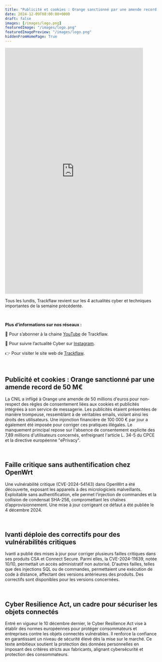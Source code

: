 ```yaml
---
title: "Publicité et cookies : Orange sanctionné par une amende record de 50 M€ - Les4ActusCyber : semaine du 09 décembre"
date: 2024-12-09T08:00:00+0000
draft: false
images: [/images/logo.png]
featuredImage: "/images/logo.png"
featuredImagePreview: "/images/logo.png"
hiddenFromHomePage: True
---
```

    
<div class="flex-container">
   <div class="flex-items">
   <iframe width="456" height="811" src="https://www.youtube.com/embed/RihNo1FYscU"
   title="Publicité et cookies : Orange sanctionné par une amende record de 50 M€ - #Les4ActusCyber : semaine du 09 décembre" frameborder="0" allow="accelerometer; autoplay; clipboard-write; 
   encrypted-media; gyroscope; picture-in-picture; web-share" allowfullscreen></iframe>
   </div>

   <div class="flex-items">
      <p>Tous les lundis, Trackflaw revient sur les 4 actualités cyber et techniques importantes de la semaine précédente.</p>
      <br>
      <p><strong>Plus d’informations sur nos réseaux :</strong></p>
      <p>🔴 Pour s’abonner à la chaine <a href="https://www.youtube.com/@trackflaw" target="_blank" rel="noopener noreffer ">YouTube</a> de Trackflaw.</p>
      <p>📸 Pour suivre l’actualité Cyber sur <a href="https://www.instagram.com/trackflaw/" target="_blank" rel="noopener noreffer ">Instagram</a>.</p>
      <p>👉 Pour visiter le site web de <a href="https://trackflaw.com" target="_blank" rel="noopener noreffer ">Trackflaw</a>.</p>
   </div>
</div>

    
<br>

## Publicité et cookies : Orange sanctionné par une amende record de 50 M€


La CNIL a infligé à Orange une amende de 50 millions d'euros pour non-respect des règles de consentement liées aux cookies et publicités intégrées à son service de messagerie. Les publicités étaient présentées de manière trompeuse, ressemblant à de véritables emails, violant ainsi les droits des utilisateurs. Une injonction financière de 100 000 € par jour a également été imposée pour corriger ces pratiques illégales.
Le manquement principal repose sur l'absence de consentement explicite des 7,89 millions d'utilisateurs concernés, enfreignant l'article L. 34-5 du CPCE et la directive européenne "ePrivacy".


<br>

## Faille critique sans authentification chez OpenWrt


Une vulnérabilité critique (CVE-2024-54143) dans OpenWrt a été découverte, exposant les appareils à des micrologiciels malveillants. Exploitable sans authentification, elle permet l’injection de commandes et la collision de condensat SHA-256, compromettant les chaînes d’approvisionnement. 
Une mise à jour corrigeant ce défaut a été publiée le 4 décembre 2024.


<br>

## Ivanti déploie des correctifs pour des vulnérabilités critiques


Ivanti a publié des mises à jour pour corriger plusieurs failles critiques dans ses produits CSA et Connect Secure. Parmi elles, la CVE-2024-11639, notée 10/10, permettait un accès administratif non autorisé. D'autres failles, telles que des injections SQL ou de commandes, permettaient une exécution de code à distance, affectant des versions antérieures des produits.
Des correctifs sont disponibles pour les versions concernées.


<br>

## Cyber Resilience Act, un cadre pour sécuriser les objets connectés


Entré en vigueur le 10 décembre dernier, le Cyber Resilience Act vise à établir des normes européennes pour protéger consommateurs et entreprises contre les objets connectés vulnérables. Il renforce la confiance en garantissant un niveau de sécurité élevé dès la mise sur le marché.
Ce texte ambitieux soutient la protection des données personnelles en imposant des critères stricts aux fabricants, alignant cybersécurité et protection des consommateurs.

